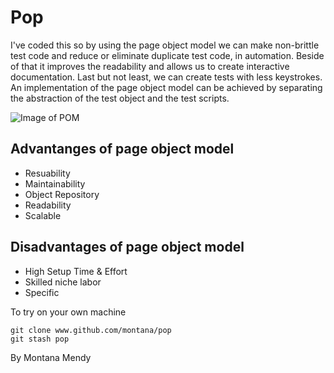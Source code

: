 # Pop
I've coded this so by using the page object model we can make non-brittle test code and reduce or eliminate duplicate test code, in automation. Beside of that it improves the readability and allows us to create interactive documentation. Last but not least, we can create tests with less keystrokes. An implementation of the page object model can be achieved by separating the abstraction of the test object and the test scripts.

![Image of POM](https://www.gcreddy.com/wp-content/uploads/2018/08/Page-Object-Model-Pattern-Architecture.jpg)

## Advantanges of page object model
* Resuability
* Maintainability
* Object Repository 
* Readability
* Scalable

## Disadvantages of page object model
* High Setup Time & Effort
* Skilled niche labor
* Specific

To try on your own machine 

    git clone www.github.com/montana/pop
    git stash pop 

By Montana Mendy
